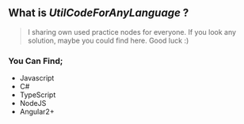 ## What is _UtilCodeForAnyLanguage_ __?__

>  I sharing own used practice nodes for everyone. If you look any solution, maybe you could find here. Good luck :) 

### You Can Find;

- Javascript
- C#
- TypeScript
- NodeJS
- Angular2+

